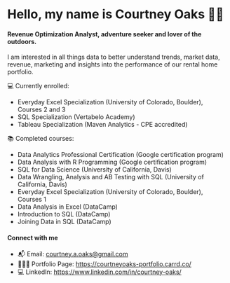 # Hello, my name is Courtney Oaks 👋🏼

#### **Revenue Optimization Analyst, adventure seeker and lover of the outdoors.**

I am interested in all things data to better understand trends, market data, revenue, marketing and insights into the performance of our rental home portfolio.

💻 Currently enrolled:
- Everyday Excel Specialization (University of Colorado, Boulder), Courses 2 and 3
- SQL Specialization (Vertabelo Academy)
- Tableau Specialization (Maven Analytics - CPE accredited) 

📚 Completed courses:
- Data Analytics Professional Certification (Google certification program)
- Data Analysis with R Programming (Google certification program)
- SQL for Data Science (University of California, Davis)
- Data Wrangling, Analysis and AB Testing with SQL (University of California, Davis)
- Everyday Excel Specialization (University of Colorado, Boulder), Courses 1
- Data Analysis in Excel (DataCamp)
- Introduction to SQL (DataCamp)
- Joining Data in SQL (DataCamp)

#### Connect with me
- 📬 Email: courtney.a.oaks@gmail.com
- 👩🏻‍💻 Portfolio Page: https://courtneyoaks-portfolio.carrd.co/
- 💻 LinkedIn: https://www.linkedin.com/in/courtney-oaks/
